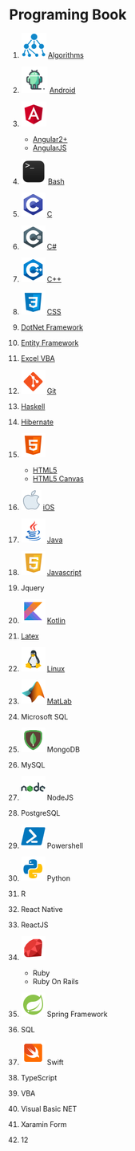 # Programing Book

1. ![a](https://raw.githubusercontent.com/Zenfection/Image/master/2020/12/15-13-15-54-cautrucdulieu.png)   [Algorithms](https://github.com/Zenfection/CTU/blob/main/Programing%20Book/Algorithms.pdf)
2. <img src="https://raw.githubusercontent.com/Zenfection/Image/master/2020/08/23-23-46-55-icons8_android_os_64px.png" title="" alt="a" width="53">  [Android](https://github.com/Zenfection/CTU/blob/main/Programing%20Book/Android.pdf)
3. ![Angular_full_color_logo.svg - 01.png](https://raw.githubusercontent.com/Zenfection/Image/master/2020/12/15-13-35-31-Angular_full_color_logo.svg%20-%2001.png)
   - [Angular2+](https://github.com/Zenfection/CTU/blob/main/Programing%20Book/Angular2%2B.pdf)
   - [AngularJS](https://github.com/Zenfection/CTU/blob/main/Programing%20Book/AngularJS.pdf)
4. ![previewfile_1419312202 - 01.png](https://raw.githubusercontent.com/Zenfection/Image/master/2020/12/15-13-39-35-previewfile_1419312202%20-%2001.png)  [Bash](https://github.com/Zenfection/CTU/blob/main/Programing%20Book/Bash.pdf)
5. ![icons8-c_programming.png](https://raw.githubusercontent.com/Zenfection/Image/master/2020/12/15-13-40-39-icons8-c_programming.png)  [C](https://github.com/Zenfection/CTU/blob/main/Programing%20Book/C.pdf)
6. ![a](https://raw.githubusercontent.com/Zenfection/Image/master/2020/08/23-23-50-44-icons8_c_sharp_logo_48px.png)  [C#](https://github.com/Zenfection/CTU/blob/main/Programing%20Book/C%23.pdf)
7. ![a](https://raw.githubusercontent.com/Zenfection/Image/master/2020/08/23-23-51-15-icons8_c%2B%2B_48px_2.png) [C++](https://github.com/Zenfection/CTU/blob/main/Programing%20Book/C%2B%2B.pdf)
8. ![icons8-css3.png](https://raw.githubusercontent.com/Zenfection/Image/master/2020/12/15-13-41-12-icons8-css3.png)  [CSS](https://github.com/Zenfection/CTU/blob/main/Programing%20Book/CSS.pdf)
9. [DotNet Framework](https://github.com/Zenfection/CTU/blob/main/Programing%20Book/DotNET%20Framework.pdf)
10. [Entity Framework](https://github.com/Zenfection/CTU/blob/main/Programing%20Book/Entity%20Framework.pdf)
11. [Excel VBA](https://github.com/Zenfection/CTU/blob/main/Programing%20Book/ExcelVBA.pdf)
12. ![icons8-git.png](https://raw.githubusercontent.com/Zenfection/Image/master/2020/12/15-13-41-28-icons8-git.png) [Git](https://github.com/Zenfection/CTU/blob/main/Programing%20Book/Git.pdf)
13. [Haskell](https://github.com/Zenfection/CTU/blob/main/Programing%20Book/Haskell.pdf)
14. [Hibernate](https://github.com/Zenfection/CTU/blob/main/Programing%20Book/Hibernate.pdf)
15. ![icons8-html_5.png](https://raw.githubusercontent.com/Zenfection/Image/master/2020/12/15-13-42-11-icons8-html_5.png) 
    - [HTML5](https://github.com/Zenfection/CTU/blob/main/Programing%20Book/HTML5.pdf)
    - [HTML5 Canvas](https://github.com/Zenfection/CTU/blob/main/Programing%20Book/HTML5%20Canvas.pdf)
16. ![a](https://raw.githubusercontent.com/Zenfection/Image/master/2020/08/23-23-55-08-icons8_apple_logo_40px.png) [iOS](https://github.com/Zenfection/CTU/blob/main/Programing%20Book/iOS.pdf)
17. ![a](https://raw.githubusercontent.com/Zenfection/Image/master/2020/08/23-23-56-37-icons8_java_48px.png) [Java](https://github.com/Zenfection/CTU/blob/main/Programing%20Book/Java.pdf)
18. ![icons8-javascript.png](https://raw.githubusercontent.com/Zenfection/Image/master/2020/12/15-13-44-33-icons8-javascript.png) [Javascript](https://github.com/Zenfection/CTU/blob/main/Programing%20Book/JavaScript.pdf)
19. Jquery
20. ![icons8-kotlin.png](https://raw.githubusercontent.com/Zenfection/Image/master/2020/12/15-13-44-55-icons8-kotlin.png) [Kotlin](https://github.com/Zenfection/CTU/blob/main/Programing%20Book/Kotlin.pdf)
21. [Latex](https://github.com/Zenfection/CTU/blob/main/Programing%20Book/LaTeX.pdf)
22. ![icons8-linux.png](https://raw.githubusercontent.com/Zenfection/Image/master/2020/12/15-13-45-10-icons8-linux.png) [Linux](https://github.com/Zenfection/CTU/blob/main/Programing%20Book/Linux.pdf)
23. ![icons8-matlab.png](https://raw.githubusercontent.com/Zenfection/Image/master/2020/12/15-13-45-19-icons8-matlab.png) [MatLab](https://github.com/Zenfection/CTU/blob/main/Programing%20Book/MATLAB.pdf)
24. Microsoft SQL
25. ![icons8-mongodb.png](https://raw.githubusercontent.com/Zenfection/Image/master/2020/12/15-13-45-50-icons8-mongodb.png) MongoDB
26. MySQL
27. ![icons8-nodejs.png](https://raw.githubusercontent.com/Zenfection/Image/master/2020/12/15-13-46-01-icons8-nodejs.png) NodeJS
28. PostgreSQL
29. ![icons8-powershell.png](https://raw.githubusercontent.com/Zenfection/Image/master/2020/12/15-13-46-24-icons8-powershell.png) Powershell
30. ![icons8-python.png](https://raw.githubusercontent.com/Zenfection/Image/master/2020/12/15-13-46-42-icons8-python.png) Python
31. R
32. React Native
33. ReactJS
34. ![icons8-ruby_programming_language.png](https://raw.githubusercontent.com/Zenfection/Image/master/2020/12/15-13-47-12-icons8-ruby_programming_language.png) 
    - Ruby
    - Ruby On Rails
35. ![icons8-spring_logo.png](https://raw.githubusercontent.com/Zenfection/Image/master/2020/12/15-13-47-35-icons8-spring_logo.png) Spring Framework
36. SQL
37. ![icons8-swift.png](https://raw.githubusercontent.com/Zenfection/Image/master/2020/12/15-13-47-47-icons8-swift.png) Swift
38. TypeScript
39. VBA
40. Visual Basic NET
41. Xaramin Form

1. 12

